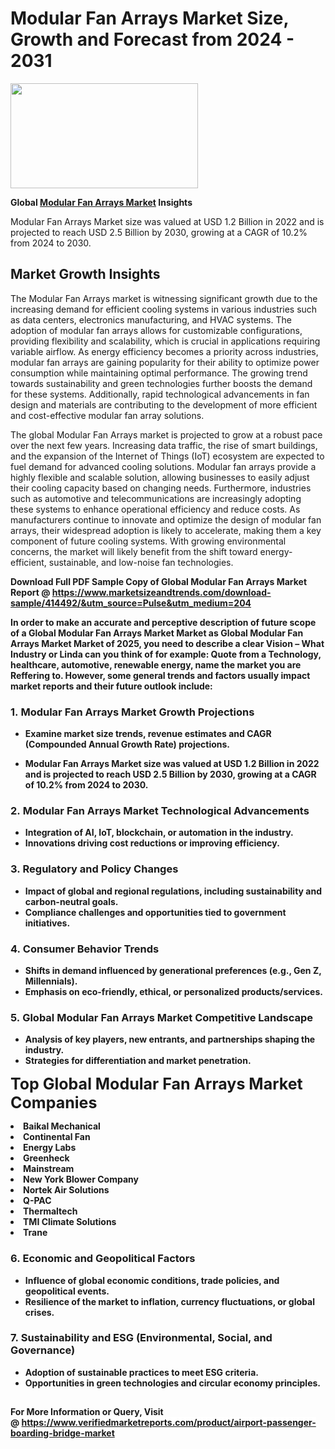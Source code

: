 <H1>Modular Fan Arrays Market Size, Growth and Forecast from 2024 - 2031</H1><img class="aligncenter size-medium wp-image-584254" src="https://thirdeyenews.in/wp-content/uploads/2024/09/Global-Market-Research-300x168.jpeg" alt="" width="300" height="168" /><p><strong>Global&nbsp;<a href="https://www.marketsizeandtrends.com/download-sample/414492/&amp;utm_source=Pulse&amp;utm_medium=204">Modular Fan Arrays Market</a> Insights</strong></p><p>Modular Fan Arrays Market size was valued at USD 1.2 Billion in 2022 and is projected to reach USD 2.5 Billion by 2030, growing at a CAGR of 10.2% from 2024 to 2030.</p><p><h2>Market Growth Insights</h2> <p>The Modular Fan Arrays market is witnessing significant growth due to the increasing demand for efficient cooling systems in various industries such as data centers, electronics manufacturing, and HVAC systems. The adoption of modular fan arrays allows for customizable configurations, providing flexibility and scalability, which is crucial in applications requiring variable airflow. As energy efficiency becomes a priority across industries, modular fan arrays are gaining popularity for their ability to optimize power consumption while maintaining optimal performance. The growing trend towards sustainability and green technologies further boosts the demand for these systems. Additionally, rapid technological advancements in fan design and materials are contributing to the development of more efficient and cost-effective modular fan array solutions.</p> <p><strong></strong></p> <p>The global Modular Fan Arrays market is projected to grow at a robust pace over the next few years. Increasing data traffic, the rise of smart buildings, and the expansion of the Internet of Things (IoT) ecosystem are expected to fuel demand for advanced cooling solutions. Modular fan arrays provide a highly flexible and scalable solution, allowing businesses to easily adjust their cooling capacity based on changing needs. Furthermore, industries such as automotive and telecommunications are increasingly adopting these systems to enhance operational efficiency and reduce costs. As manufacturers continue to innovate and optimize the design of modular fan arrays, their widespread adoption is likely to accelerate, making them a key component of future cooling systems. With growing environmental concerns, the market will likely benefit from the shift toward energy-efficient, sustainable, and low-noise fan technologies. <p><strong></p><p><span class=""><strong>Download Full PDF Sample Copy of Global Modular Fan Arrays Market Report</strong> @ <a href="https://www.marketsizeandtrends.com/download-sample/414492/&amp;utm_source=Pulse&amp;utm_medium=204" target="_blank">https://www.marketsizeandtrends.com/download-sample/414492/&amp;utm_source=Pulse&amp;utm_medium=204</a></span></p><p>In order to make an accurate and perceptive description of future scope of a Global&nbsp;Modular Fan Arrays Market Market as Global&nbsp;Modular Fan Arrays Market Market of 2025, you need to describe a clear Vision &ndash; What Industry or Linda can you think of for example: Quote from a Technology, healthcare, automotive, renewable energy, name the market you are Reffering to. However, some general trends and factors usually impact market reports and their future outlook include:</p><h3>1.&nbsp;<strong>Modular Fan Arrays Market Growth Projections</strong></h3><ul><li>Examine market size trends, revenue estimates and CAGR (Compounded Annual Growth Rate) projections.</li><li><p>Modular Fan Arrays Market size was valued at USD 1.2 Billion in 2022 and is projected to reach USD 2.5 Billion by 2030, growing at a CAGR of 10.2% from 2024 to 2030.</p></li></ul><h3>2.&nbsp;<strong>Modular Fan Arrays Market Technological Advancements</strong></h3><ul><li>Integration of AI, IoT, blockchain, or automation in the industry.</li><li>Innovations driving cost reductions or improving efficiency.</li></ul><h3>3.&nbsp;<strong>Regulatory and Policy Changes</strong></h3><ul><li>Impact of global and regional regulations, including sustainability and carbon-neutral goals.</li><li>Compliance challenges and opportunities tied to government initiatives.</li></ul><h3>4.&nbsp;<strong>Consumer Behavior Trends</strong></h3><ul><li>Shifts in demand influenced by generational preferences (e.g., Gen Z, Millennials).</li><li>Emphasis on eco-friendly, ethical, or personalized products/services.</li></ul><h3>5.&nbsp;<strong>Global Modular Fan Arrays Market Competitive Landscape</strong></h3><ul><li>Analysis of key players, new entrants, and partnerships shaping the industry.</li><li>Strategies for differentiation and market penetration.</li></ul><p data-pm-slice="1 1 []"><span style="color: inherit; font-family: inherit; font-size: 25px;">Top Global Modular Fan Arrays Market Companies</span></p><div class="" data-test-id=""><p><li>Baikal Mechanical</li><li> Continental Fan</li><li> Energy Labs</li><li> Greenheck</li><li> Mainstream</li><li> New York Blower Company</li><li> Nortek Air Solutions</li><li> Q-PAC</li><li> Thermaltech</li><li> TMI Climate Solutions</li><li> Trane</li></p></div><h3>6.&nbsp;<strong>Economic and Geopolitical Factors</strong></h3><ul><li>Influence of global economic conditions, trade policies, and geopolitical events.</li><li>Resilience of the market to inflation, currency fluctuations, or global crises.</li></ul><h3>7.&nbsp;<strong>Sustainability and ESG (Environmental, Social, and Governance)</strong></h3><ul><li>Adoption of sustainable practices to meet ESG criteria.</li><li>Opportunities in green technologies and circular economy principles.</li></ul><h2><strong style="font-size: 14px;">For More Information or Query, Visit @&nbsp;</strong><a style="background-color: #ffffff; font-size: 14px;" href="https://www.marketsizeandtrends.com/report/modular-fan-arrays-market/" target="_blank">https://www.verifiedmarketreports.com/product/airport-passenger-boarding-bridge-market</a></h2>
